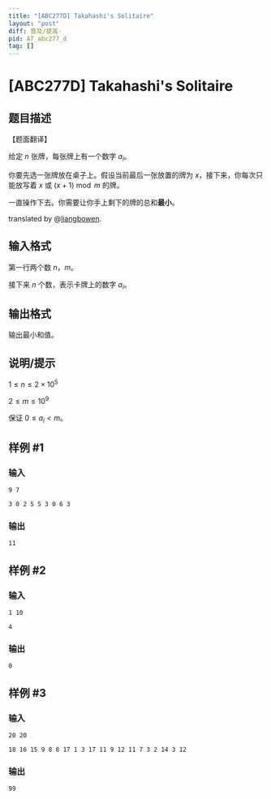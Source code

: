 ```yaml
---
title: "[ABC277D] Takahashi's Solitaire"
layout: "post"
diff: 普及/提高-
pid: AT_abc277_d
tag: []
---
```


# [ABC277D] Takahashi's Solitaire

## 题目描述

【题面翻译】

给定 $n$ 张牌，每张牌上有一个数字 $a_i$。

你要先选一张牌放在桌子上。假设当前最后一张放置的牌为 $x$，接下来，你每次只能放写着 $x$ 或 $(x + 1) \bmod m$ 的牌。

一直操作下去。你需要让你手上剩下的牌的总和**最小**。

translated by @[liangbowen](https://www.luogu.com.cn/user/367488).

## 输入格式

第一行两个数 $n$，$m$。

接下来 $n$ 个数，表示卡牌上的数字 $a_i$。

## 输出格式

输出最小和值。

## 说明/提示

$1 \le n \le 2 \times 10^5$

$2 \le m \le 10^9$

保证 $0 \le a_i < m$。

## 样例 #1

### 输入

```
9 7
3 0 2 5 5 3 0 6 3
```

### 输出

```
11
```

## 样例 #2

### 输入

```
1 10
4
```

### 输出

```
0
```

## 样例 #3

### 输入

```
20 20
18 16 15 9 8 8 17 1 3 17 11 9 12 11 7 3 2 14 3 12
```

### 输出

```
99
```

